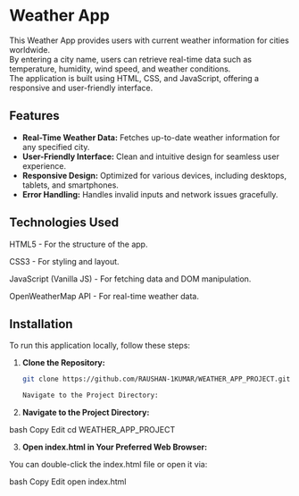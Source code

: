 # Weather App

This Weather App provides users with current weather information for cities worldwide.  
By entering a city name, users can retrieve real-time data such as temperature, humidity, wind speed, and weather conditions.  
The application is built using HTML, CSS, and JavaScript, offering a responsive and user-friendly interface.

## Features

- **Real-Time Weather Data:** Fetches up-to-date weather information for any specified city.
- **User-Friendly Interface:** Clean and intuitive design for seamless user experience.
- **Responsive Design:** Optimized for various devices, including desktops, tablets, and smartphones.
- **Error Handling:** Handles invalid inputs and network issues gracefully.

## Technologies Used

HTML5 - For the structure of the app.

CSS3 - For styling and layout.

JavaScript (Vanilla JS) - For fetching data and DOM manipulation.

OpenWeatherMap API - For real-time weather data.

## Installation

To run this application locally, follow these steps:

1. **Clone the Repository:**

   ```bash
   git clone https://github.com/RAUSHAN-1KUMAR/WEATHER_APP_PROJECT.git

   Navigate to the Project Directory:

2. **Navigate to the Project Directory:**
   
bash
Copy
Edit
cd WEATHER_APP_PROJECT

3. **Open index.html in Your Preferred Web Browser:**

You can double-click the index.html file or open it via:

bash
Copy
Edit
open index.html
